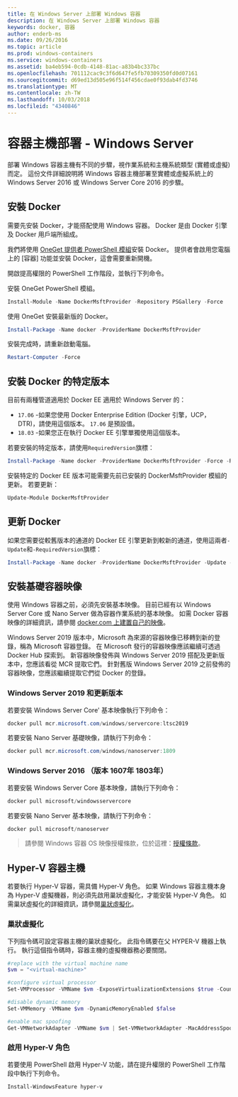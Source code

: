 ```yaml
---
title: 在 Windows Server 上部署 Windows 容器
description: 在 Windows Server 上部署 Windows 容器
keywords: docker, 容器
author: enderb-ms
ms.date: 09/26/2016
ms.topic: article
ms.prod: windows-containers
ms.service: windows-containers
ms.assetid: ba4eb594-0cdb-4148-81ac-a83b4bc337bc
ms.openlocfilehash: 701112cac9c3f6d647fe5fb70309350fd0d07161
ms.sourcegitcommit: d69ed13d505e96f514f456cdae0f93dab4fd3746
ms.translationtype: MT
ms.contentlocale: zh-TW
ms.lasthandoff: 10/03/2018
ms.locfileid: "4340846"
---
```

# <a name="container-host-deployment---windows-server"></a>容器主機部署 - Windows Server

部署 Windows 容器主機有不同的步驟，視作業系統和主機系統類型 (實體或虛擬) 而定。 這份文件詳細說明將 Windows 容器主機部署至實體或虛擬系統上的 Windows Server 2016 或 Windows Server Core 2016 的步驟。

## <a name="install-docker"></a>安裝 Docker

需要先安裝 Docker，才能搭配使用 Windows 容器。 Docker 是由 Docker 引擎及 Docker 用戶端所組成。 

我們將使用 [OneGet 提供者 PowerShell 模組](https://github.com/OneGet/MicrosoftDockerProvider)安裝 Docker。 提供者會啟用您電腦上的 \[容器\] 功能並安裝 Docker，這會需要重新開機。 

開啟提高權限的 PowerShell 工作階段，並執行下列命令。

安裝 OneGet PowerShell 模組。

```PowerShell
Install-Module -Name DockerMsftProvider -Repository PSGallery -Force
```

使用 OneGet 安裝最新版的 Docker。

```PowerShell
Install-Package -Name docker -ProviderName DockerMsftProvider
```

安裝完成時，請重新啟動電腦。

```PowerShell
Restart-Computer -Force
```

## <a name="install-a-specific-version-of-docker"></a>安裝 Docker 的特定版本

目前有兩種管道適用於 Docker EE 適用於 Windows Server 的：

* `17.06` -如果您使用 Docker Enterprise Edition (Docker 引擎，UCP，DTR)，請使用這個版本。 `17.06` 是預設值。
* `18.03` -如果您正在執行 Docker EE 引擎單獨使用這個版本。

若要安裝的特定版本，請使用`RequiredVersion`旗標：

```PowerShell
Install-Package -Name docker -ProviderName DockerMsftProvider -Force -RequiredVersion 18.03
```

安裝特定的 Docker EE 版本可能需要先前已安裝的 DockerMsftProvider 模組的更新。 若要更新：

```PowerShell
Update-Module DockerMsftProvider
```

## <a name="update-docker"></a>更新 Docker

如果您需要從較舊版本的通道的 Docker EE 引擎更新到較新的通道，使用這兩者`-Update`和`-RequiredVersion`旗標：

```PowerShell
Install-Package -Name docker -ProviderName DockerMsftProvider -Update -Force -RequiredVersion 18.03
```

## <a name="install-base-container-images"></a>安裝基礎容器映像

使用 Windows 容器之前，必須先安裝基本映像。 目前已經有以 Windows Server Core 或 Nano Server 做為容器作業系統的基本映像。 如需 Docker 容器映像的詳細資訊，請參閱 [docker.com 上建置自己的映像](https://docs.docker.com/engine/tutorials/dockerimages/)。

Windows Server 2019 版本中，Microsoft 為來源的容器映像已移轉到新的登錄，稱為 Microsoft 容器登錄。 在 Microsoft 發行的容器映像應該繼續可透過 Docker Hub 探索到。 新容器映像發佈與 Windows Server 2019 搭配及更新版本中，您應該看從 MCR 提取它們。 針對舊版 Windows Server 2019 之前發佈的容器映像，您應該繼續提取它們從 Docker 的登錄。

### <a name="windows-server-2019-and-newer"></a>Windows Server 2019 和更新版本

若要安裝 Windows Server Core' 基本映像執行下列命令：

```PowerShell
docker pull mcr.microsoft.com/windows/servercore:ltsc2019
```

若要安裝 Nano Server 基礎映像，請執行下列命令：

```PowerShell
docker pull mcr.microsoft.com/windows/nanoserver:1809
```

### <a name="windows-server-2016-versions-1607-1803"></a>Windows Server 2016 （版本 1607年 1803年）

若要安裝 Windows Server Core 基本映像，請執行下列命令：

```PowerShell
docker pull microsoft/windowsservercore
```

若要安裝 Nano Server 基本映像，請執行下列命令：

```PowerShell
docker pull microsoft/nanoserver
```

> 請參閱 Windows 容器 OS 映像授權條款，位於這裡：[授權條款](../images-eula.md)。

## <a name="hyper-v-container-host"></a>Hyper-V 容器主機

若要執行 Hyper-V 容器，需具備 Hyper-V 角色。 如果 Windows 容器主機本身為 Hyper-V 虛擬機器，則必須先啟用巢狀虛擬化，才能安裝 Hyper-V 角色。 如需巢狀虛擬化的詳細資訊，請參閱[巢狀虛擬化]( https://msdn.microsoft.com/en-us/virtualization/hyperv_on_windows/user_guide/nesting)。

### <a name="nested-virtualization"></a>巢狀虛擬化

下列指令碼可設定容器主機的巢狀虛擬化。 此指令碼要在父 HYPER-V 機器上執行。 執行這個指令碼時，容器主機的虛擬機器務必要關閉。

```PowerShell
#replace with the virtual machine name
$vm = "<virtual-machine>"

#configure virtual processor
Set-VMProcessor -VMName $vm -ExposeVirtualizationExtensions $true -Count 2

#disable dynamic memory
Set-VMMemory -VMName $vm -DynamicMemoryEnabled $false

#enable mac spoofing
Get-VMNetworkAdapter -VMName $vm | Set-VMNetworkAdapter -MacAddressSpoofing On
```

### <a name="enable-the-hyper-v-role"></a>啟用 Hyper-V 角色

若要使用 PowerShell 啟用 Hyper-V 功能，請在提升權限的 PowerShell 工作階段中執行下列命令。

```PowerShell
Install-WindowsFeature hyper-v
```
